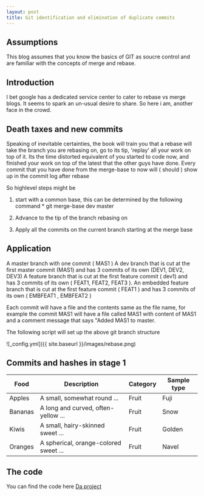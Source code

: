 ```yaml
---
layout: post
title: Git identification and elimination of duplicate commits
---
```



## Assumptions

This blog assumes that you know the basics of GIT as soucre control and are familiar with the concepts
of merge and rebase.


## Introduction

I bet google has a dedicated service center to cater to rebase vs merge blogs. It seems to 
spark an un-usual desire to share. So here i am, another face in the crowd. 


## Death taxes and new commits

Speaking of inevitable certainties, the book will train you that a rebase will take the 
branch you are rebasing on, go to its tip, 'replay' all your work on top of it. Its the 
time distorted equivalent of you started to code now, and finished your work on top of the latest
that the other guys have done. Every commit that you have done from the merge-base to now will ( should )
show up in the commit log after rebase

So highlevel steps might be

1. start with a common base, this can be determined by the following command 
		* git merge-base dev master
		
2. Advance to the tip of the branch rebasing on

3. Apply all the commits on the current branch starting at the merge base


## Application

A master branch with one commit ( MAS1 )
A dev branch that is cut at the first master commit (MAS1) and has 3 commits of its own (DEV1, DEV2, DEV3)
A feature branch that is cut at the first feature commit ( dev1) and has 3 commits of its own ( FEAT1, FEAT2, FEAT3 ).
An embedded feature branch that is cut at the first feature commit ( FEAT1 ) and has 3 commits of its own ( EMBFEAT1 , EMBFEAT2 )

Each commit will have a file and the contents same as the file name, for example the commit MAS1 will have a file called MAS1
with content of MAS1 and a comment message that says "Added MAS1 to master. 

The following script will set up the above git branch structure


![_config.yml]({{ site.baseurl }}/images/rebase.png)
 

## Commits and hashes in stage 1

<div class="datatable-begin"></div>

Food    | Description                           | Category | Sample type
------- | ------------------------------------- | -------- | -----------
Apples  | A small, somewhat round ...           | Fruit    | Fuji
Bananas | A long and curved, often-yellow ...   | Fruit    | Snow
Kiwis   | A small, hairy-skinned sweet ...      | Fruit    | Golden
Oranges | A spherical, orange-colored sweet ... | Fruit    | Navel

<div class="datatable-end"></div>

## The code

You can find the code here [Da project](https://github.com/svsvenu/poc/tree/master/memory-mapped-files)



